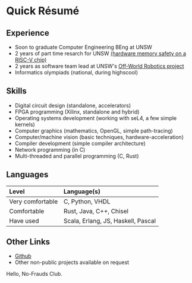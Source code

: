 # Quick Résumé

## Experience

- Soon to graduate Computer Engineering BEng at UNSW
- 2 years of part time resarch for UNSW [(hardware memory safety on a RISC-V chip)](https://doi.org/10.1109/DAC18074.2021.9586293)
- 2 years as software team lead at UNSW's [Off-World Robotics project](https://bluesat.com.au/teams/off-world-robotics/)
- Informatics olympiads (national, during highscool) 

## Skills

- Digital circuit design (standalone, accelerators)
- FPGA programming (Xilinx, standalone and hybrid)
- Operating systems development (working with seL4, a few simple kernels)
- Computer graphics (mathematics, OpenGL, simple path-tracing) 
- Computer/machine vision (basic techniques, hardware-acceleration)
- Compiler development (simple compiler architecture)
- Network programming (in C)
- Multi-threaded and parallel programming (C, Rust)

## Languages

Level | Language(s)
:-|:-
Very comfortable | C, Python, VHDL
Comfortable | Rust, Java, C++, Chisel
Have used | Scala, Erlang, JS, Haskell, Pascal

## Other Links

- [Github](https://github.com/wmpmiles)
- Other non-public projects available on request

Hello, No-Frauds Club.
